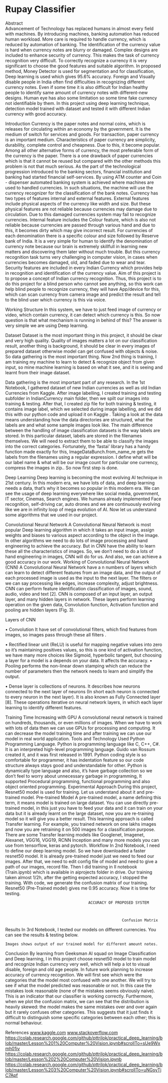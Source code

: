 # Rupay Classifier



Abstract  
Advancement of Technology has replaced humans in almost every field with machines. By introducing machines, banking automation has reduced human workload. More care is required to handle currency, which is reduced by automation of banking. The identification of the currency value is hard when currency notes are blurry or damaged. Complex designs are included to enhance security of currency. This makes the task of currency recognition very difficult. To correctly recognize a currency it is very significant to choose the good features and suitable algorithm. In proposed method, Money Detector is used for segmentation and for classification, Deep learning is used which gives 95.6% accuracy. Foreign and Visually disable people in India often find difficulties in recognizing different currency notes. Even if some time it is also difficult for Indian healthy people to identify same amount of currency notes with different-new designs. Human eye has also some limitation so some time fake currency not identifiable by them. In this project using deep learning technique, detection model trained with dataset and tested it with different Indian currency with good accuracy.


Introduction
Currency is the paper notes and normal coins, which is releases for circulating within an economy by the government. It is the medium of switch for services and goods. For transaction, paper currency is an important medium. Characteristics of paper currency are simplicity, durability, complete control and cheapness. Due to this, it become popular. Among all other alternative forms of currency, the most preferable form of the currency is the paper. There is a one drawback of paper currencies which is that it cannot be reused but compared with the other methods this problem is not that much serious. As the part of the technological progression introduced to the banking sectors, financial institution and banking had started financial self-services. By using ATM counter and Coin - dispenser automated banking system is achieved where machines are used to handled currencies. In such situations, the machine will use the currency recognizer for the classification of the bank notes. Currency has two types of features internal and external features. External features include physical aspects of the currency like width and size. But these physical features are not reliable because currencies may damage due to circulation. Due to this damaged currencies system may fail to recognize currencies. Internal feature includes the Colour feature, which is also not reliable because currencies are passed through various hand and due to this, it becomes dirty which may give incorrect result. For currencies of each denomination there is a specific colour and size followed by Reserve bank of India. It is a very simple for human to identify the denomination of currency note because our brain is extremely skillfull in learning new matters and discovering them later without much trouble. But this currency recognition task turns very challenging in computer vision, in cases when currencies becomes damaged, old, and faded due to wear and tear. Security features are included in every Indian Currency which provides help in recognition and identification of the currency value.
Aim of this project is to propose a concept of Indian currency recognition. Thus, this project is to do this project for a blind person who cannot see anything, so this work can help blind people to recognize currency, they will have App/device for this, which can scan currency from camera image and predict the result and tell to the blind user which currency is this via voice. 

Working Structure
In this system, we have to just feed image of currency or video, which contain currency, it can detect which currency is this. So now question is that what mechanism is running in behind of this? The answer is very simple we are using Deep learning.

Dataset
Dataset is the most important thing in this project, it should be clear and very high quality. Quality of images matters a lot on our classification result, another thing is background, it should be clear in every images of prepared dataset otherwise model can get confused with objects & noise. So data gathering is the most important thing. Now 2nd thing is training, I am training my machine to learn to detect & recognize object from given input, so mine machine learning is based on what it see, and it is seeing and learnt from their image dataset.



Data gathering is the most important part of any research. In the 1st Notebook, I gathered dataset of new Indian currencies as well as old Indian Currencies from Kaggle. After image labelling, I created training and testing subfolder in IndianCurrency main folder, then we spilt our images into training & testing. After that, I created zip file for both training & testing, it contains image label, which we selected during image labelling, and we did this with our python code and upload it on Kaggle  . Taking a look at the data means understanding how the data directories are structured, what the labels are and what some sample images look like. The main difference between the handling of image classification datasets is the way labels are stored. In this particular dataset, labels are stored in the filenames themselves. We will need to extract them to be able to classify the images into the correct categories. Fortunately, the ‘fastai’ library has a handy function made exactly for this, ImageDataBunch.from_name_re gets the labels from the filenames using a regular expression.
I define what will be our label name & what will be our image count for particular one currency, compress the images in zip.. So now first step is done.

Deep Learning
Deep learning is becoming the most evolving AI technique in 21st century. In this modern era, we have lots of data, and deep learning needs a data, that’s why it becomes so popular in this modern era. We can see the usage of deep learning everywhere like social media, government, IT sector, Cinemas, Search engines. We humans already implemented Face recognition, self-driving car, auto drones and we are continuously evolving like we are in infinity loop of mega evolution of AI. Now let us understand some algorithms that we used in our project. 



Convolutional Neural Network
A Convolutional Neural Network is most popular Deep learning algorithm in which it takes an input image, assign weights and biases to various aspect according to the object in the image. In other algorithms we need to do lots of image processing and hand engineering to achieve the accuracy. But in CNN have the ability to learn these all the characteristics of images. So, we don’t need to do a lots of hand engineering in images, CNN will do for us. And also, we can achieve a good accuracy in our work.
Working of Convolutional Neural Network (CNN)
A Convolutional Neural Network have a n numbers of layers which can learn to detect different features from an image data, and the output of each processed image is used as the input to the next layer. The filters or we can say processing like edges, increase complexity, adjust brightness. CNN can perform feature identification classification of images, sound, audio, video and text [2].
CNN is composed of an input layer, an output layer, and many hidden layers in network.
These layers perform learning operation on the given data, Convolution function, Activation function and pooling are hidden layers (Fig. 3).
 

Layers of CNN
 
•	Convolution It have set of convolutional filters, which find features from images, so images pass through these all filters .

•	Rectified linear unit (ReLU) is useful for mapping negative values into zero so it’s maintaining positives values, so this is one kind of activation function, we have many more choices like Sigmoid, hyperbolic tangent, but choosing a layer for a model is a depends on your data. It affects the accuracy.
•	Pooling performs the non-linear down stamping which can reduce the number of parameters then the network needs to learn and simplify the output.

•	Dense layer is collections of neurons. It describes how neurons connected to the next layer of neurons (In short each neuron is connected to every neuron in the next layer). It is also known as Fully Connected layer [8].
These operations iterative on neural network layers, in which each layer learning to identify different features.

Training Time Increasing with GPU
A convolutional neural network is trained on hundreds, thousands, or even millions of images. When we have to work with lots of data then we can use GPUs for processing and computing. It can decrease the model training time and after training we can use our model in real world application.
Tools and Technology Used
Python Programming Language.
Python is programming language like C, C++, C#. It is an interpreted high-level programming language. Guido van Rossum created it, and it was first released in 1991. Python coding style is so comfortable for programmer, it has indentation feature so our code structure always stays good and understandable for other. Python is dynamically type language and also, it’s have garbage collection so we don’t feel to worry about unnecessary garbage in programming, It supported Procedural programming, functional programming and also object oriented programming.
Experimental Approach
During this project, Resnet50 model is used for training. Let us understand about it and pre-trained model.
Pre-trained Model
A pre-trained model, a name defining this term, it means model is trained on large dataset. You can use directly pre-trained model, in this just you have to feed your data and it can train on your data but it is already learnt on the large dataset, now you are re-training model so it will give you a better result. This learning approach is called Transfer learning. For example, you trained network on one lakhs images and now you are retraining it on 500 images for a classification purpose. There are some Transfer learning models like Googlenet, Imagenet, Alexanet, VGG16, VGG19, RCNN Inception and many more models you can use from tensorflow, keras and pytorch.
Workflow
In 2nd Notebook, I need to define our deep learning model. So we have downloaded a faster resnet50 model. It is already pre-trained model just we need to feed our images. After that, we need to edit config file of model and need to give a path of our images, record file. Then I did training in II notebook (Train.ipynb) which is available in aiprojects folder in drive. Our training taken almost 1/2h, after the getting expected accuracy, I stopped the training. With code, we generate the confusion matrix of our training. Resnet50 (Pre-Trained model) gives me 0.95 accuracy. Now it is time for testing. 







 
                                         ACCURACY OF PROPOSED SYSTEM



                                                        Confusion Matrix


Results
In 3rd Notebook, I tested our models on different currencies. You can see the results & testing below.
  

     
     
    Images shows output of our trained model for different amount notes.

Conclusion
By learning from Geeksman AI squad on Image Classification and Deep learning, I in this project choose resnet50 model to train model and recognize Indian currency very well, which will help a lot to visual disable, foreign and old age people.
In future work planning to increase accuracy of currency recognition.
We will first see which were the categories that the model most confused with one another. We will try to see if what the model predicted was reasonable or not. In this case the mistakes look reasonable (none of the mistakes seems obviously naive). This is an indicator that our classifier is working correctly. Furthermore, when we plot the confusion matrix, we can see that the distribution is heavily skewed: the model makes the same mistakes over and over again but it rarely confuses other categories. This suggests that it just finds it difficult to distinguish some specific categories between each other; this is normal behaviour.

References
www.kaggle.com
www.stackoverflow.com
https://colab.research.google.com/github/pttrilok/practical_deep_learning/blob/master/Lesson%201%20Computer%20Vision.ipynb#scrollTo=sUe9Wxmh01iv
https://colab.research.google.com/github/pttrilok/practical_deep_learning/blob/master/Lesson%202%20Computer%20Vision.ipynb
https://colab.research.google.com/github/pttrilok/practical_deep_learning/blob/master/Lesson%203%20Computer%20Vision.ipynb#scrollTo=uNGsyTjC7Apf






